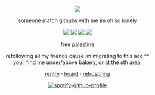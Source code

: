 <div align="center">
  
![](https://komarev.com/ghpvc/?username=akchouu&color=blue)

</div>

<div align="center">

someone match githubs with me im oh so lonely

</div>

<div align="center">

![](https://files.catbox.moe/esemrj.gif) ![](https://files.catbox.moe/brz4bz.gif) ![](https://files.catbox.moe/dscbhr.gif) ![](https://files.catbox.moe/87y93a.gif) 

free palestine

</div>

<div align="center">
refollowing all my friends cause im migrating to this acc ^^
</div>

<div align="center">
youll find me under/above bakery, or at the sth area.
</div>


<div align="center">

[rentry](https://rentry.co/-prettiestprincess) · [hoard](https://rentry.co/nakoshoard) · [retrospring](https://retrospring.net/@anthropicdesire)

</div>

<div align="center">

[![spotify-github-profile](https://spotify-github-profile.kittinanx.com/api/view?uid=31xu3wwd6hv7usmrqh2dnoppcqbq&cover_image=true&theme=natemoo-re&show_offline=true&background_color=3e1919&interchange=false&bar_color=4e93b1&bar_color_cover=true)](https://github.com/kittinan/spotify-github-profile)

</div>

